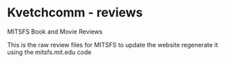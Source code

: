 # Kvetchcomm - reviews
MITSFS Book and Movie Reviews

This is the raw review files for MITSFS to update the website regenerate it using the mitsfs.mit.edu code
